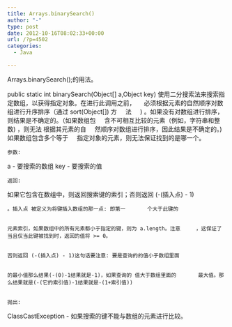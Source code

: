 ```yaml
---
title: Arrays.binarySearch()
author: "-"
type: post
date: 2012-10-16T08:02:33+00:00
url: /?p=4502
categories:
  - Java

---
```


  Arrays.binarySearch();的用法。


  public static int binarySearch(Object[] a,Object key)
 使用二分搜索法来搜索指定数组，以获得指定对象。在进行此调用之前，     必须根据元素的自然顺序对数组进行升序排序（通过 sort(Object[]) 方     法     ) 。如果没有对数组进行排序，则结果是不确定的。（如果数组包     含不可相互比较的元素（例如，字符串和整数) ，则无法 根据其元素的自     然顺序对数组进行排序，因此结果是不确定的。) 如果数组包含多个等于     指定对象的元素，则无法保证找到的是哪一个。 
  
    参数: 
 a - 要搜索的数组
 key - 要搜索的值
  
  
    返回: 
 如果它包含在数组中，则返回搜索键的索引；否则返回 (-(插入点) - 1)
  
  
    。插入点 被定义为将键插入数组的那一点: 即第一       个大于此键的
  
  
    元素索引，如果数组中的所有元素都小于指定的键，则为 a.length。注意     ，这保证了当且仅当此键被找到时，返回的值将 >= 0。
  
  
    否则返回 (-(插入点) - 1)这句话要注意: 要是查询的的值小于数组里面
  
  
    的最小值那么结果(-(0)-1结果就是-1)，如果查询的 值大于数组里面的       最大值。那么结果就是(-(它的索引值)-1结果就是-(1+索引值))
  
  
    抛出: 
 ClassCastException - 如果搜索的键不能与数组的元素进行比较。
  
